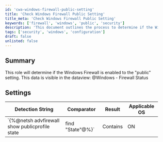 ```yaml
---
id: 'cwa-windows-firewall-public-setting'
title: 'Check Windows Firewall Public Setting'
title_meta: 'Check Windows Firewall Public Setting'
keywords: ['firewall', 'windows', 'public', 'security']
description: 'This document outlines the process to determine if the Windows Firewall is enabled to the "public" setting. The data can be accessed through the dataview: @Windows - Firewall Status, providing insights into the firewall configuration for security purposes.'
tags: ['security', 'windows', 'configuration']
draft: false
unlisted: false
---
```

## Summary

This role will determine if the Windows Firewall is enabled to the "public" setting. This data is visible in the dataview: @Windows - Firewall Status

## Settings

| Detection String                                         | Comparator | Result | Applicable OS |
|---------------------------------------------------------|------------|--------|----------------|
| `{%@netsh advfirewall show publicprofile state| find "State"@%}` | Contains   | ON     | Windows OS     |





